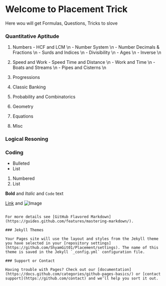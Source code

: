 # Welcome to Placement Trick 
Here wou will get Formulas, Questions, Tricks to slove

### Quantitative Aptitude
  1. Numbers
    - HCF and LCM \n
    - Number System \n
    - Number Decimals & Fractions \n
    - Surds and Indices \n
    - Divisibility \n
    - Ages \n
    - Inverse \n 
    
  2. Speed and Work
    - Speed Time and Distance \n
    - Work and Time \n
    - Boats and Streams \n
    - Pipes and Cisterns \n
    
  3. Progressions
  4. Classic Banking
  5. Probability and Combinatorics
  6. Geometry
  7. Equations
  8. Misc
  
### Logical Resoning
### Coding

- Bulleted
- List

1. Numbered
2. List

**Bold** and _Italic_ and `Code` text

[Link](url) and ![Image](src)
```

For more details see [GitHub Flavored Markdown](https://guides.github.com/features/mastering-markdown/).

### Jekyll Themes

Your Pages site will use the layout and styles from the Jekyll theme you have selected in your [repository settings](https://github.com/ShyamGit01/Placement/settings). The name of this theme is saved in the Jekyll `_config.yml` configuration file.

### Support or Contact

Having trouble with Pages? Check out our [documentation](https://docs.github.com/categories/github-pages-basics/) or [contact support](https://github.com/contact) and we’ll help you sort it out.
